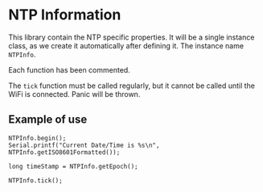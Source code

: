 # NTP Information

This library contain the NTP specific properties.  It will be a single instance class, as we create it automatically after defining it.  The instance name `NTPInfo`.

Each function has been commented.

The `tick` function must be called regularly, but it cannot be called until the WiFi is connected.  Panic will be thrown.

## Example of use

    NTPInfo.begin(); 
    Serial.printf("Current Date/Time is %s\n", NTPInfo.getISO8601Formatted());

    long timeStamp = NTPInfo.getEpoch();

    NTPInfo.tick();
